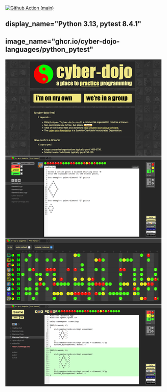 [![Github Action (main)](https://github.com/cyber-dojo-languages/python-pytest/actions/workflows/main.yml/badge.svg)](https://github.com/cyber-dojo-languages/python-pytest/actions)

## display_name="Python 3.13, pytest 8.4.1"
## image_name="ghcr.io/cyber-dojo-languages/python_pytest"

![cyber-dojo.org home page](https://github.com/cyber-dojo/cyber-dojo/blob/master/shared/home_page_snapshot.png)